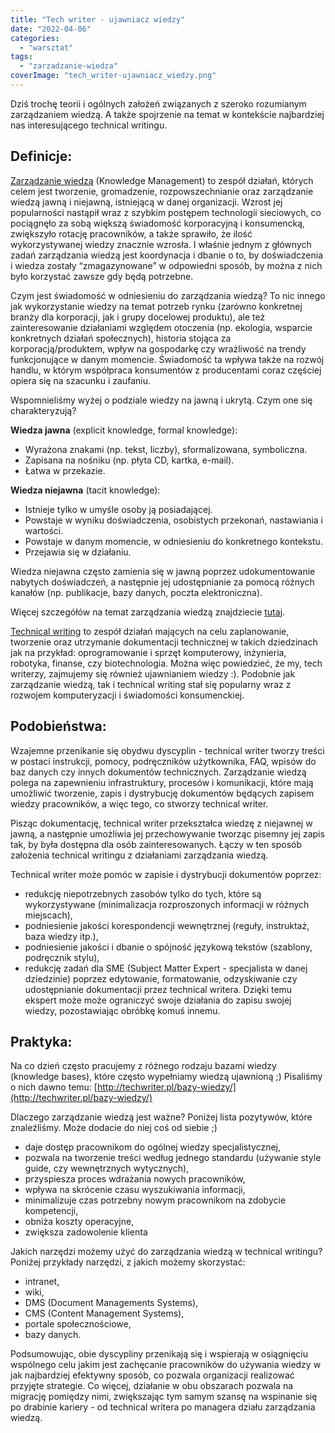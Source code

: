 ```yaml
---
title: "Tech writer - ujawniacz wiedzy"
date: "2022-04-06"
categories: 
  - "warsztat"
tags: 
  - "zarzadzanie-wiedza"
coverImage: "tech_writer-ujawniacz_wiedzy.png"
---
```


Dziś trochę teorii i ogólnych założeń związanych z szeroko rozumianym zarządzaniem wiedzą. A także spojrzenie na temat w kontekście najbardziej nas interesującego technical writingu.

## Definicje:

[Zarządzanie wiedzą](https://en.wikipedia.org/wiki/Knowledge_management) (Knowledge Management) to zespół działań, których celem jest tworzenie, gromadzenie, rozpowszechnianie oraz zarządzanie wiedzą jawną i niejawną, istniejącą w danej organizacji. Wzrost jej popularności nastąpił wraz z szybkim postępem technologii sieciowych, co pociągnęło za sobą większą świadomość korporacyjną i konsumencką, zwiększyło rotację pracowników, a także sprawiło, że ilość wykorzystywanej wiedzy znacznie wzrosła. I właśnie jednym z głównych zadań zarządzania wiedzą jest koordynacja i dbanie o to, by doświadczenia i wiedza zostały “zmagazynowane” w odpowiedni sposób, by można z nich było korzystać zawsze gdy będą potrzebne.

Czym jest świadomość w odniesieniu do zarządzania wiedzą? To nic innego jak wykorzystanie wiedzy na temat potrzeb rynku (zarówno konkretnej branży dla korporacji, jak i grupy docelowej produktu), ale też zainteresowanie działaniami względem otoczenia (np. ekologia, wsparcie konkretnych działań społecznych), historia stojąca za korporacją/produktem, wpływ na gospodarkę czy wrażliwość na trendy funkcjonujące w danym momencie. Świadomość ta wpływa także na rozwój handlu, w którym współpraca konsumentów z producentami coraz częściej opiera się na szacunku i zaufaniu.

Wspomnieliśmy wyżej o podziale wiedzy na jawną i ukrytą. Czym one się charakteryzują?

**Wiedza jawna** (explicit knowledge, formal knowledge):

- Wyrażona znakami (np. tekst, liczby), sformalizowana, symboliczna.
- Zapisana na nośniku (np. płyta CD, kartka, e-mail).
- Łatwa w przekazie.

**Wiedza niejawna** (tacit knowledge):

- Istnieje tylko w umyśle osoby ją posiadającej.
- Powstaje w wyniku doświadczenia, osobistych przekonań, nastawiania i wartości.
- Powstaje w danym momencie, w odniesieniu do konkretnego kontekstu.
- Przejawia się w działaniu.

Wiedza niejawna często zamienia się w jawną poprzez udokumentowanie nabytych doświadczeń, a następnie jej udostępnianie za pomocą różnych kanałów (np. publikacje, bazy danych, poczta elektroniczna).

Więcej szczegółów na temat zarządzania wiedzą znajdziecie [tutaj](https://www.e-mentor.edu.pl/artykul/index/numer/8/id/115).

[Technical writing](https://en.wikipedia.org/wiki/Technical_writing) to zespół działań mających na celu zaplanowanie, tworzenie oraz utrzymanie dokumentacji technicznej w takich dziedzinach jak na przykład: oprogramowanie i sprzęt komputerowy, inżynieria, robotyka, finanse, czy biotechnologia. Można więc powiedzieć, że my, tech writerzy, zajmujemy się również ujawnianiem wiedzy :). Podobnie jak zarządzanie wiedzą, tak i technical writing stał się popularny wraz z rozwojem komputeryzacji i świadomości konsumenckiej.

## Podobieństwa:

Wzajemne przenikanie się obydwu dyscyplin - technical writer tworzy treści w postaci instrukcji, pomocy, podręczników użytkownika, FAQ, wpisów do baz danych czy innych dokumentów technicznych. Zarządzanie wiedzą polega na zapewnieniu infrastruktury, procesów i komunikacji, które mają umożliwić tworzenie, zapis i dystrybucję dokumentów będących zapisem wiedzy pracowników, a więc tego, co stworzy technical writer.

Pisząc dokumentację, technical writer przekształca wiedzę z niejawnej w jawną, a następnie umożliwia jej przechowywanie tworząc pisemny jej zapis tak, by była dostępna dla osób zainteresowanych. Łączy w ten sposób założenia technical writingu z działaniami zarządzania wiedzą.

Technical writer może pomóc w zapisie i dystrybucji dokumentów poprzez:

- redukcję niepotrzebnych zasobów tylko do tych, które są wykorzystywane (minimalizacja rozproszonych informacji w różnych miejscach),
- podniesienie jakości korespondencji wewnętrznej (reguły, instruktaż, baza wiedzy itp.),
- podniesienie jakości i dbanie o spójność językową tekstów (szablony, podręcznik stylu),
- redukcję zadań dla SME (Subject Matter Expert - specjalista w danej dziedzinie) poprzez edytowanie, formatowanie, odzyskiwanie czy udostępnianie dokumentacji przez technical writera. Dzięki temu ekspert może może ograniczyć swoje działania do zapisu swojej wiedzy, pozostawiając obróbkę komuś innemu.

## Praktyka:

Na co dzień często pracujemy z różnego rodzaju bazami wiedzy (knowledge bases), które często wypełniamy wiedzą ujawnioną ;) Pisaliśmy o nich dawno temu: [http://techwriter.pl/bazy-wiedzy/](http://techwriter.pl/bazy-wiedzy/)

Dlaczego zarządzanie wiedzą jest ważne? Poniżej lista pozytywów, które znaleźliśmy. Może dodacie do niej coś od siebie ;)

- daje dostęp pracownikom do ogólnej wiedzy specjalistycznej,
- pozwala na tworzenie treści według jednego standardu (używanie style guide, czy wewnętrznych wytycznych),
- przyspiesza proces wdrażania nowych pracowników,
- wpływa na skrócenie czasu wyszukiwania informacji,
- minimalizuje czas potrzebny nowym pracownikom na zdobycie kompetencji,
- obniża koszty operacyjne,
- zwiększa zadowolenie klienta

Jakich narzędzi możemy użyć do zarządzania wiedzą w technical writingu? Poniżej przykłady narzędzi, z jakich możemy skorzystać:

- intranet,
- wiki,
- DMS (Document Managements Systems),
- CMS (Content Management Systems),
- portale społecznościowe,
- bazy danych.

Podsumowując, obie dyscypliny przenikają się i wspierają w osiągnięciu wspólnego celu jakim jest zachęcanie pracowników do używania wiedzy w jak najbardziej efektywny sposób, co pozwala organizacji realizować przyjęte strategie. Co więcej, działanie w obu obszarach pozwala na migrację pomiędzy nimi, zwiększając tym samym szansę na wspinanie się po drabinie kariery - od technical writera po managera działu zarządzania wiedzą.
